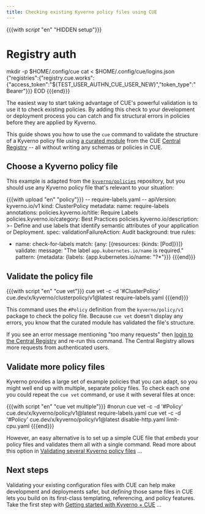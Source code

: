 ```yaml
---
title: Checking existing Kyverno policy files using CUE
---
```


{{{with _script_ "en" "HIDDEN setup"}}}
# Registry auth
mkdir -p $HOME/.config/cue
cat <<EOD > $HOME/.config/cue/logins.json
{"registries":{"registry.cue.works":{"access_token":"${TEST_USER_AUTHN_CUE_USER_NEW}","token_type":"Bearer"}}}
EOD
{{{end}}}

The easiest way to start taking advantage of CUE's powerful validation is to
use it to check existing policies. By adding this check to your
development or deployment process you can catch and fix structural errors in policies
before they are applied by Kyverno.

This guide shows you how to use the `cue` command to validate the structure of
a Kyverno policy file using
[a curated module](../curated-module-kyverno.md) from the
CUE [Central Registry](https://registry.cue.works) -- all without writing any
schemas or policies in CUE.

<!--more-->

## Choose a Kyverno policy file

This example is adapted from the
[`kyverno/policies`](https://github.com/kyverno/policies/blob/main/best-practices/require-labels/require-labels.yaml)
repository, but you should use any Kyverno policy file that's relevant
to your situation:

{{{with upload "en" "policy"}}}
-- require-labels.yaml --
apiVersion: kyverno.io/v1
kind: ClusterPolicy
metadata:
  name: require-labels
  annotations:
    policies.kyverno.io/title: Require Labels
    policies.kyverno.io/category: Best Practices
    policies.kyverno.io/description: >-
      Define and use labels that identify semantic attributes of your application or Deployment.
spec:
  validationFailureAction: Audit
  background: true
  rules:
  - name: check-for-labels
    match: {any: [{resources: {kinds: [Pod]}}]}
    validate:
      message: "The label `app.kubernetes.io/name` is required."
      pattern: {metadata: {labels: {app.kubernetes.io/name: "?*"}}}
{{{end}}}

## Validate the policy file

{{{with script "en" "cue vet"}}}
cue vet -c -d '#ClusterPolicy' cue.dev/x/kyverno/clusterpolicy/v1@latest require-labels.yaml
{{{end}}}

This command uses the `#Policy` definition from the `kyverno/policy/v1` package
to check the policy file. Because `cue vet` doesn't display any errors,
you know that the curated module has validated the file's structure.

If you see an error message mentioning "too many requests" then
[login to the Central Registry](../login-central-registry.md)
and re-run this command.
The Central Registry allows more requests from authenticated users.

## Validate more policy files

Kyverno provides a large set of example policies that you can adapt, so you
might well end up with multiple, separate policy files. To check each one
you could repeat the `cue vet` command, or use it with several files at once:

{{{with script "en" "cue vet multiple"}}}
#norun
cue vet -c -d '#Policy' cue.dev/x/kyverno/policy/v1@latest require-labels.yaml
cue vet -c -d '#Policy' cue.dev/x/kyverno/policy/v1@latest disable-http.yaml limit-cpu.yaml
{{{end}}}

However, an easy alternative is to set up a simple CUE file that *embeds* your
policy files and validates them all with a single command.
Read more about this option in
[Validating several Kyverno policy files](../validating-several-kyverno-policy-files/index.md) ...

## Next steps

Validating your existing configuration files with CUE can help make development
and deployments safer, but *defining* those same files in CUE lets you build on
its first-class templating, referencing, and policy features. Take the first
step with
[Getting started with Kyverno + CUE](../getting-started-with-kyverno-cue/index.md)
...
